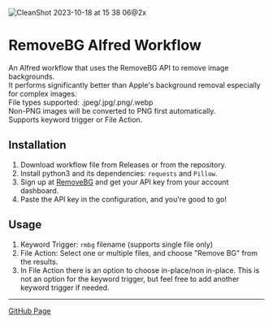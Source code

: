 ![CleanShot 2023-10-18 at 15 38 06@2x](https://github.com/csjaugustus/removebg-alfred-workflow/assets/61149391/385a4fda-3bd0-45f2-9d51-cee9eeed9589)
# RemoveBG Alfred Workflow
An Alfred workflow that uses the RemoveBG API to remove image backgrounds.<br>
It performs significantly better than Apple's background removal especially for complex images.<br>
File types supported: .jpeg/.jpg/.png/.webp<br>
Non-PNG images will be converted to PNG first automatically.<br>
Supports keyword trigger or File Action.<br>

## Installation
1. Download workflow file from Releases or from the repository.
2. Install python3 and its dependencies: `requests` and `Pillow`.
3. Sign up at [RemoveBG](https://www.remove.bg/) and get your API key from your account dashboard.
4. Paste the API key in the configuration, and you're good to go!

## Usage
1. Keyword Trigger: `rmbg` filename (supports single file only)
2. File Action: Select one or multiple files, and choose "Remove BG" from the results.<br>
3. In File Action there is an option to choose in-place/non in-place. This is not an option for the keyword trigger, but feel free to add another keyword trigger if needed.

---

[GitHub Page](https://github.com/csjaugustus/removebg-alfred-workflow/)

